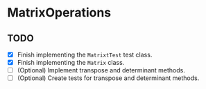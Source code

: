 # MatrixOperations
## TODO
- [x] Finish implementing the `MatrixtTest` test class.
- [x] Finish implementing the `Matrix` class.
- [ ] (Optional) Implement transpose and determinant methods.
- [ ] (Optional) Create tests for transpose and determinant methods.
